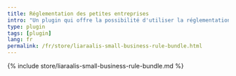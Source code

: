 ```yaml
---
title: Réglementation des petites entreprises
intro: "Un plugin qui offre la possibilité d'utiliser la réglementation des petites entreprises, telle qu'elle peut être appliquée en Allemagne et en Autriche, lors de la création de factures dans Kimai."
type: plugin
tags: [plugin]
lang: fr
permalink: /fr/store/liaraalis-small-business-rule-bundle.html
---
```


{% include store/liaraalis-small-business-rule-bundle.md %}
